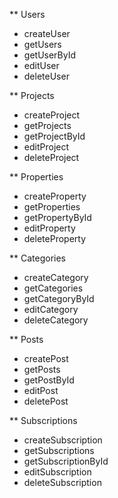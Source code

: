 \*\* Users

- createUser
- getUsers
- getUserById
- editUser
- deleteUser

\*\* Projects

- createProject
- getProjects
- getProjectById
- editProject
- deleteProject

\*\* Properties

- createProperty
- getProperties
- getPropertyById
- editProperty
- deleteProperty

\*\* Categories

- createCategory
- getCategories
- getCategoryById
- editCategory
- deleteCategory

\*\* Posts

- createPost
- getPosts
- getPostById
- editPost
- deletePost

\*\* Subscriptions

- createSubscription
- getSubscriptions
- getSubscriptionById
- editSubscription
- deleteSubscription
